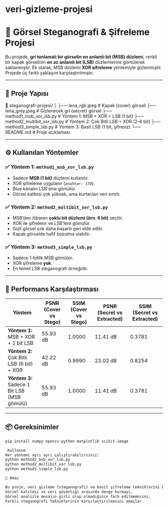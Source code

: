 # veri-gizleme-projesi
# 🔐 Görsel Steganografi & Şifreleme Projesi

Bu projede, **gri tonlamalı bir görselin en anlamlı bit (MSB) düzlemi**, renkli bir kapak görselinin **en az anlamlı bit (LSB)** düzlemlerine gömülerek saklanmıştır. Ek olarak, MSB düzlemi **XOR şifreleme** yöntemiyle gizlenmiştir. Projede üç farklı yaklaşım karşılaştırılmıştır.

---

## 📁 Proje Yapısı

📂 steganografi-projesi/
│
├── lena_rgb.jpeg # Kapak (cover) görseli
├── lena_grey.jpeg # Gizlenecek gri (secret) görsel
├── method1_msb_xor_lsb.py # Yöntem 1: MSB + XOR + LSB (1 bit)
├── method2_multibit_xor_lsb.py # Yöntem 2: Çok Bitli LSB + XOR (2-6 bit)
├── method3_simple_lsb.py # Yöntem 3: Basit LSB (1 bit, şifresiz)
└── README.md # Proje açıklaması


---

## ⚙️ Kullanılan Yöntemler

### ✅ Yöntem 1: `method1_msb_xor_lsb.py`
- Sadece **MSB (1 bit)** düzlemi kullanılır.
- XOR şifreleme uygulanır (`anahtar: 170`).
- Blue kanalın LSB'sine gömülür.
- Görsel kalitesi çok yüksek, ama kurtarılan veri sınırlı.

### ✅ Yöntem 2: `method2_multibit_xor_lsb.py`
- MSB’den itibaren **çoklu bit düzlemi (örn. 6 bit)** seçilir.
- XOR ile şifrelenir ve LSB’lere gömülür.
- Gizli görsel çok daha başarılı geri elde edilir.
- Kapak görselde hafif bozulma olabilir.

### ✅ Yöntem 3: `method3_simple_lsb.py`
- Sadece 1-bitlik MSB gömülür.
- XOR şifreleme **yok**.
- En temel LSB steganografi örneğidir.

---

## 🧪 Performans Karşılaştırması

| **Yöntem**                                   | **PSNR (Cover vs Stego)** | **SSIM (Cover vs Stego)** | **PSNR (Secret vs Extracted)** | **SSIM (Secret vs Extracted)** |
|---------------------------------------------|----------------------------|----------------------------|----------------------------------|----------------------------------|
| **Yöntem 1:** MSB + XOR + 1 bit LSB         | 55.93 dB                   | 1.0000                     | 11.41 dB                         | 0.3781                           |
| **Yöntem 2:** Çok Bitli LSB (6 bit) + XOR   | 42.22 dB                   | 0.9990                     | 23.02 dB                         | 0.8254                           |
| **Yöntem 3:** Sadece 1 Bit LSB (MSB gömülü) | 55.93 dB                   | 1.0000                     | 11.41 dB                         | 0.3781                           |

---

## 📦 Gereksinimler

```bash
pip install numpy opencv-python matplotlib scikit-image

 Kullanım
Her yöntemi ayrı ayrı çalıştırabilirsiniz:
python method1_msb_xor_lsb.py
python method2_multibit_xor_lsb.py
python method3_simple_lsb.py

🎯 Amaç

Bu proje, veri gizleme (steganografi) ve basit şifreleme tekniklerini birleştirerek;
Görsel kalitesi ve veri güvenliği arasında denge kurmayı,
Görsel analizle mesajın gizli olup olmadığının fark edilmemesini,
Farklı steganografi tekniklerinin karşılaştırılmasını amaçlar.
